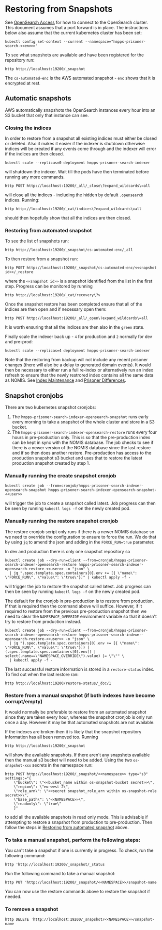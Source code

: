 # Restoring from Snapshots

See [OpenSearch Access](./OpenSearchAccess.md) for how to connect to the OpenSearch cluster.  This document assumes that
a port forward is in place.  The instructions below also assume that the current kubernetes cluster has been set:
```shell
kubectl config set-context --current --namespace="hmpps-prisoner-search-<<env>>"
```

To see what snapshots are available and have been registered for the repository run:
```shell
http http://localhost:19200/_snapshot
```
The `cs-automated-enc` is the AWS automated snapshot - `enc` shows that it is encrypted at rest.

## Automatic snapshots
AWS automatically snapshots the OpenSearch instances every hour into an S3 bucket that only that instance can see.

### Closing the indices
In order to restore from a snapshot all existing indices must either be closed or deleted.  Also it makes it easier if
the indexer is shutdown otherwise indices will be created if any events come through and the indexer will error if the
indices are then closed.
```shell
kubectl scale --replicas=0 deployment hmpps-prisoner-search-indexer
```
will shutdown the indexer.  Wait till the pods have then terminated before running any more commands.
```shell
http POST http://localhost:19200/_all/_close\?expand_wildcards\=all
```
will close all the indices - including the hidden by default `.opensearch` indices.  Running:
```shell
http http://localhost:19200/_cat/indices\?expand_wildcards\=all
```
should then hopefully show that all the indices are then closed.

### Restoring from automated snapshot
To see the list of snapshots run:
```shell
http http://localhost:19200/_snapshot/cs-automated-enc/_all
```
To then restore from a snapshot run:
```shell
http POST http://localhost:19200/_snapshot/cs-automated-enc/<<snapshot id>>/_restore
```
where the `<<snapshot id>>` is a snapshot identified from the list in the first step.
Progress can be monitored by running
```shell
http http://localhost:19200/_cat/recovery\?v
```
Once the snapshot restore has been completed ensure that all of the indices are then open and if necessary open them:
```shell
http POST http://localhost:19200/_all/_open\?expand_wildcards\=all
```
It is worth ensuring that all the indices are then also in the `green` state.

Finally scale the indexer back up - `4` for production and `2` normally for dev and pre-prod:
```shell
kubectl scale --replicas=4 deployment hmpps-prisoner-search-indexer
```

Note that the restoring from backup will not include any recent prisoner changes (there will also be a delay to generated domain events).  It would then be necessary to either
run a full re-index or alternatively run an index refresh to ensure that the newly restrored index contains all the 
same data as NOMIS. See [Index Maintenance](./IndexMaintenance.md) and [Prisoner Differences](./PrisonerDifferences.md).

## Snapshot cronjobs
There are two kubernetes snapshot cronjobs:
1. The `hmpps-prisoner-search-indexer-opensearch-snapshot` runs early every morning to take a snapshot
of the whole cluster and store in a S3 bucket.
2. The `hmpps-prisoner-search-indexer-opensearch-restore` runs every four hours in pre-production only.  This is so that
the pre-production index can be kept in sync with the NOMIS database.  The job checks to see if there is a newer version
of the NOMIS database since the last restore and if so then does another restore.  Pre-production has access to the
production snapshot s3 bucket and uses that to restore the latest production snapshot created by step 1.

### Manually running the create snapshot cronjob
```shell
kubectl create job --from=cronjob/hmpps-prisoner-search-indexer-opensearch-snapshot hmpps-prisoner-search-indexer-opensearch-snapshot-<<user>>
```
will trigger the job to create a snapshot called latest.
Job progress can then be seen by running `kubectl logs -f` on the newly created pod.

### Manually running the restore snapshot cronjob
The restore cronjob script only runs if there is a newer NOMIS database so we need to override the configuration to
ensure to force the run. We do that by using `jq` to amend the json and adding in the `FORCE_RUN=true` parameter.

In dev and production there is only one snapshot repository so
```shell
kubectl create job --dry-run=client --from=cronjob/hmpps-prisoner-search-indexer-opensearch-restore hmpps-prisoner-search-indexer-opensearch-restore-<<user>> -o "json" \
  | jq ".spec.template.spec.containers[0].env += [{ \"name\": \"FORCE_RUN\", \"value\": \"true\"}]" | kubectl apply -f -
```
will trigger the job to restore the snapshot called latest.
Job progress can then be seen by running `kubectl logs -f` on the newly created pod.

The default for the cronjob in pre-production is to restore from production.  If that is required then the command above
will suffice.  However, if it required to restore from the previous pre-production snapshot then we need to clear the
`NAMESPACE_OVERRIDE` environment variable so that it doesn't try to restore from production instead.
```shell
kubectl create job --dry-run=client --from=cronjob/hmpps-prisoner-search-indexer-opensearch-restore hmpps-prisoner-search-indexer-opensearch-restore-<<user>> -o "json" \
  | jq "(.spec.template.spec.containers[0].env += [{ \"name\": \"FORCE_RUN\", \"value\": \"true\"}]) | (.spec.template.spec.containers[0].env[] | select(.name==\"NAMESPACE_OVERRIDE\").value) |= \"\"" \
  | kubectl apply -f -
```

The last successful restore information is stored in a `restore-status` index.  To find out when the last restore ran:
```
http http://localhost:19200/restore-status/_doc/1
```

### Restore from a manual snapshot (if both indexes have become corrupt/empty)
It would normally be preferable to restore from an automated snapshot since they are taken every hour, whereas the
snapshot cronjob is only run once a day.  However it may be that automated snapshots are not available.

If the indexes are broken then it is likely that the snapshot repository information has all been removed too.  Running
```shell
http http://localhost:19200/_snapshot
```
will show the available snapshots.  If there aren't any snapshots available then the manual s3 bucket will need to be
added.  Using the two `os-snapshot-xxx` secrets in the namespace run:
```shell
http POST http://localhost:19200/_snapshot/<<namespace>> type="s3" settings:="{
    \"bucket\": \"<<bucket_name within os-snapshot-bucket secret>>\",
    \"region\": \"eu-west-2\",
    \"role_arn\": \"<<secret snapshot_role_arn within os-snapshot-role secret>>\",
    \"base_path\": \"<<NAMESPACE>>\",
    \"readonly\": \"true\"
    }"
```
to add all the available snapshots in read only mode.  This is advisable if attempting to restore a snapshot from
production to pre-production.
Then follow the steps in [Restoring from automated snapshot](#restoring-from-automated-snapshot) above.

### To take a manual snapshot, perform the following steps:

You can't take a snapshot if one is currently in progress. To check, run the following command:

```shell
http 'http://localhost:19200/_snapshot/_status
```

Run the following command to take a manual snapshot:
```shell
http PUT 'http://localhost:19200/_snapshot/<<NAMESPACE>>/snapshot-name
```
You can now use the restore commands above to restore the snapshot if needed.

### To remove a snapshot
```shell
http DELETE 'http://localhost:19200/_snapshot/<<NAMESPACE>>/snapshot-name
```

